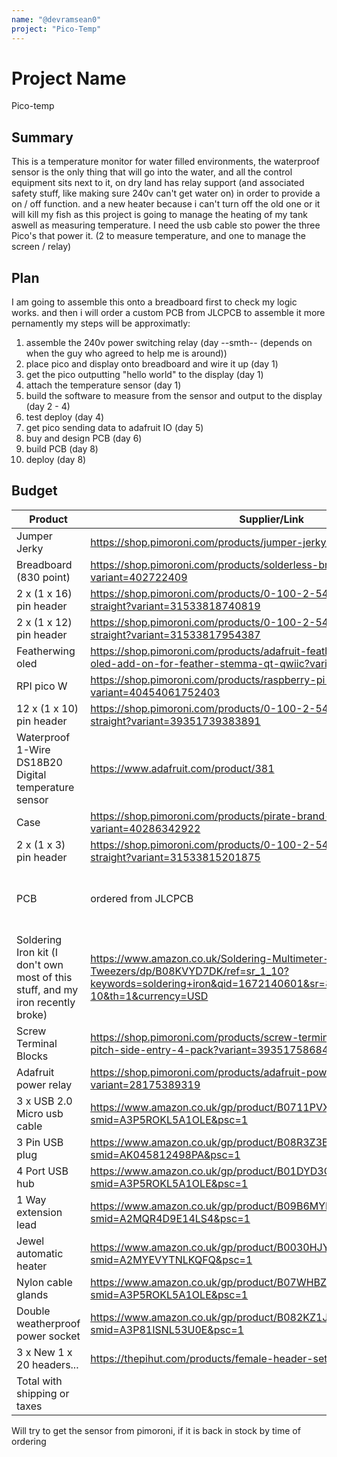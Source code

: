 ```yaml
---
name: "@devramsean0"
project: "Pico-Temp"
---
```


# Project Name
Pico-temp
## Summary
This is a temperature monitor for water filled environments,
the waterproof sensor is the only thing that will go into the water, and all the control equipment sits next to it, on dry land
has relay support (and associated safety stuff, like making sure 240v can't get water on) in order to provide a on / off function. and a new heater because i can't turn off the old one or it will kill my fish as this project is going to manage the heating of my tank aswell as measuring temperature. I need the usb cable sto power the three Pico's that power it. (2 to measure temperature, and one to manage the screen / relay)

## Plan

I am going to assemble this onto a breadboard first to check my logic works. and then i will order a custom PCB from JLCPCB to assemble it more pernamently
my steps will be approximatly:
1. assemble the 240v power switching relay (day --smth-- (depends on when the guy who agreed to help me is around))
1. place pico and display onto breadboard and wire it up (day 1)
2. get the pico outputting "hello world" to the display (day 1)
3. attach the temperature sensor (day 1)
4. build the software to measure from the sensor and output to the display (day 2 - 4)
5. test deploy (day 4)
6. get pico sending data to adafruit IO (day 5)
7. buy and design PCB (day 6)
8. build PCB (day 8)
9. deploy (day 8)
## Budget
| Product         | Supplier/Link                                                     | Cost   |
| --------------- | ----------------------------------------------------------------- | ------ |
| Jumper Jerky    | https://shop.pimoroni.com/products/jumper-jerky?variant=304798331 | $3.05  |
| Breadboard (830 point) | https://shop.pimoroni.com/products/solderless-breadboard-830-point?variant=402722409                       | $19.95 |
| 2 x (1 x 16) pin header | https://shop.pimoroni.com/products/0-100-2-54-mm-female-header-straight?variant=31533818740819 | $2.44 |
| 2 x (1 x 12) pin header | https://shop.pimoroni.com/products/0-100-2-54-mm-female-header-straight?variant=31533817954387 | $1.83 |
| Featherwing oled | https://shop.pimoroni.com/products/adafruit-featherwing-oled-128x64-oled-add-on-for-feather-stemma-qt-qwiic?variant=32206315028563 | $14.95 |
| RPI pico W | https://shop.pimoroni.com/products/raspberry-pi-pico-w?variant=40454061752403 | $7.32 |
| 12 x (1 x 10) pin header | https://shop.pimoroni.com/products/0-100-2-54-mm-female-header-straight?variant=39351739383891 | $3.66 |
| Waterproof 1-Wire DS18B20 Digital temperature sensor | https://www.adafruit.com/product/381 | $9.95 |
| Case | https://shop.pimoroni.com/products/pirate-brand-plastic-loot-box?variant=40286342922| $3.33 |
| 2 x (1 x 3) pin header | https://shop.pimoroni.com/products/0-100-2-54-mm-female-header-straight?variant=31533815201875 | $0.61 
| PCB | ordered from JLCPCB | Estimated at $10 without shipping etc |
| Soldering Iron kit (I don't own most of this stuff, and my iron recently broke) | https://www.amazon.co.uk/Soldering-Multimeter-Desoldering-Stripper-Tweezers/dp/B08KVYD7DK/ref=sr_1_10?keywords=soldering+iron&qid=1672140601&sr=8-10&th=1&currency=USD | $29.03 |
| Screw Terminal Blocks | https://shop.pimoroni.com/products/screw-terminal-block-3-pin-5-mm-pitch-side-entry-4-pack?variant=39351758684243 | $1.51 |
| Adafruit power relay | https://shop.pimoroni.com/products/adafruit-power-relay-featherwing?variant=28175389319 | $9.69 |
| 3 x USB 2.0 Micro usb cable | https://www.amazon.co.uk/gp/product/B0711PVX6Z/ref=ox_sc_act_title_1?smid=A3P5ROKL5A1OLE&psc=1 | $5.54 |
| 3 Pin USB plug | https://www.amazon.co.uk/gp/product/B08R3Z3BRL/ref=ox_sc_act_title_2?smid=AK045812498PA&psc=1 | $5.98 |
| 4 Port USB hub | https://www.amazon.co.uk/gp/product/B01DYD3Q28/ref=ox_sc_act_title_3?smid=A3P5ROKL5A1OLE&psc=1 | $7.23 |
| 1 Way extension lead | https://www.amazon.co.uk/gp/product/B09B6MYFL8/ref=ox_sc_act_title_4?smid=A2MQR4D9E14LS4&psc=1 | $13.27 |
| Jewel automatic heater | https://www.amazon.co.uk/gp/product/B0030HJY5C/ref=ox_sc_act_title_5?smid=A2MYEVYTNLKQFQ&psc=1 | $34.95 |
| Nylon cable glands | https://www.amazon.co.uk/gp/product/B07WHBZ1ZS/ref=ox_sc_act_title_6?smid=A3P5ROKL5A1OLE&psc=1 | $7.12 |
| Double weatherproof power socket | https://www.amazon.co.uk/gp/product/B082KZ1JPP/ref=ox_sc_act_title_7?smid=A3P81ISNL53U0E&psc=1 | $12.68 |
| 3 x New 1 x 20 headers... | https://thepihut.com/products/female-header-set-for-raspberry-pi-pico | $6 |
| Total with shipping or taxes | | $252.02 |

Will try to get the sensor from pimoroni, if it is back in stock by time of ordering
